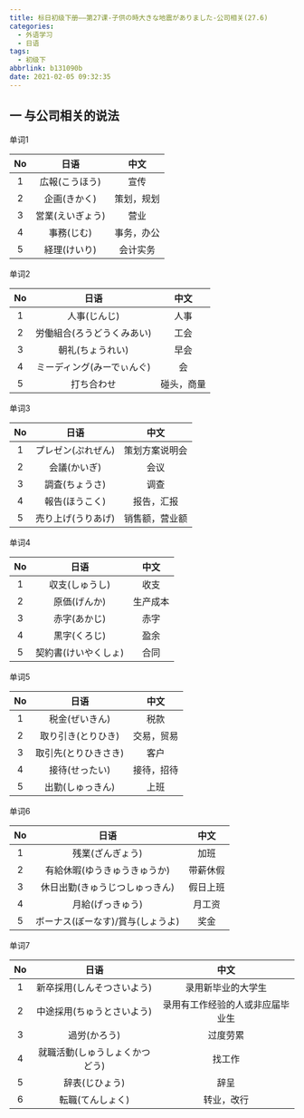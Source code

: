 ```yaml
---
title: 标日初级下册——第27课-子供の時大きな地震がありました-公司相关(27.6)
categories:
  - 外语学习
  - 日语
tags:
  - 初级下
abbrlink: b131090b
date: 2021-02-05 09:32:35
---
```

## 一 与公司相关的说法

单词1

|  No  |       日语       |    中文    |
| :--: | :--------------: | :--------: |
|  1   |  広報(こうほう)  |    宣传    |
|  2   |   企画(きかく)   | 策划，规划 |
|  3   | 営業(えいぎょう) |    营业    |
|  4   |    事務(じむ)    | 事务，办公 |
|  5   |   経理(けいり)   |  会计实务  |

<!--more-->

单词2

|  No  |            日语            |    中文    |
| :--: | :------------------------: | :--------: |
|  1   |        人事(じんじ)        |    人事    |
|  2   | 労働組合(ろうどうくみあい) |    工会    |
|  3   |      朝礼(ちょうれい)      |    早会    |
|  4   | ミーディング(みーでぃんぐ) |     会     |
|  5   |         打ち合わせ         | 碰头，商量 |

单词3

|  No  |        日语        |      中文      |
| :--: | :----------------: | :------------: |
|  1   | プレゼン(ぷれぜん) | 策划方案说明会 |
|  2   |    会議(かいぎ)    |      会议      |
|  3   |   調査(ちょうさ)   |      调查      |
|  4   |   報告(ほうこく)   |   报告，汇报   |
|  5   | 売り上げ(うりあげ) | 销售额，营业额 |

单词4

|  No  |         日语         |   中文   |
| :--: | :------------------: | :------: |
|  1   |    収支(しゅうし)    |   收支   |
|  2   |     原価(げんか)     | 生产成本 |
|  3   |     赤字(あかじ)     |   赤字   |
|  4   |     黒字(くろじ)     |   盈余   |
|  5   | 契約書(けいやくしょ) |   合同   |

单词5

|  No  |         日语         |    中文    |
| :--: | :------------------: | :--------: |
|  1   |    税金(ぜいきん)    |    税款    |
|  2   |  取り引き(とりひき)  | 交易，贸易 |
|  3   | 取引先(とりひきさき) |    客户    |
|  4   |    接待(せったい)    | 接待，招待 |
|  5   |   出勤(しゅっきん)   |    上班    |

单词6

|  No  |               日语                |   中文   |
| :--: | :-------------------------------: | :------: |
|  1   |         残業(ざんぎょう)          |   加班   |
|  2   |   有給休暇(ゆうきゅうきゅうか)    | 带薪休假 |
|  3   |  休日出勤(きゅうじつしゅっきん)   | 假日上班 |
|  4   |         月給(げっきゅう)          |  月工资  |
|  5   | ボーナス(ぼーなす)/賞与(しょうよ) |   奖金   |

单词7

|  No  |              日语              |               中文               |
| :--: | :----------------------------: | :------------------------------: |
|  1   |   新卒採用(しんそつさいよう)   |        录用新毕业的大学生        |
|  2   |   中途採用(ちゅうとさいよう)   | 录用有工作经验的人或非应届毕业生 |
|  3   |          過労(かろう)          |             过度劳累             |
|  4   | 就職活動(しゅうしょくかつどう) |              找工作              |
|  5   |         辞表(じひょう)         |               辞呈               |
|  6   |        転職(てんしょく)        |            转业，改行            |

